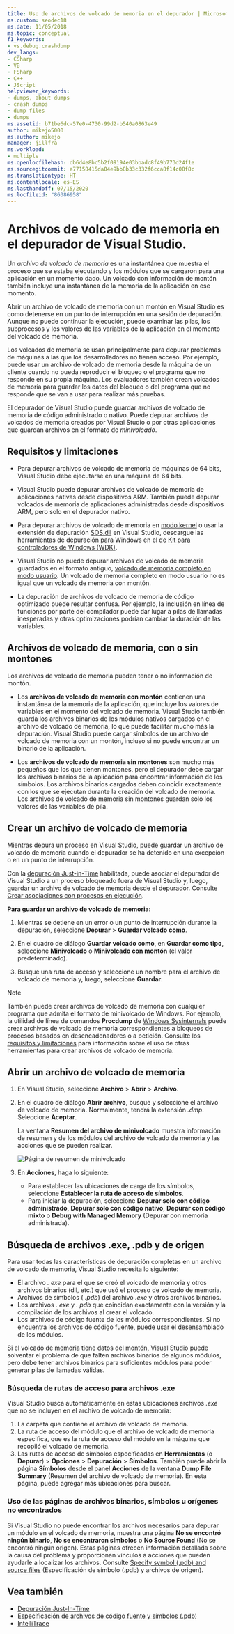 ```yaml
---
title: Uso de archivos de volcado de memoria en el depurador | Microsoft Docs
ms.custom: seodec18
ms.date: 11/05/2018
ms.topic: conceptual
f1_keywords:
- vs.debug.crashdump
dev_langs:
- CSharp
- VB
- FSharp
- C++
- JScript
helpviewer_keywords:
- dumps, about dumps
- crash dumps
- dump files
- dumps
ms.assetid: b71be6dc-57e0-4730-99d2-b540a0863e49
author: mikejo5000
ms.author: mikejo
manager: jillfra
ms.workload:
- multiple
ms.openlocfilehash: db6d4e8bc5b2f09194e03bbadc8f49b773d24f1e
ms.sourcegitcommit: a77158415da04e9bb8b33c332f6cca8f14c08f8c
ms.translationtype: HT
ms.contentlocale: es-ES
ms.lasthandoff: 07/15/2020
ms.locfileid: "86386958"
---
```

# <a name="dump-files-in-the-visual-studio-debugger"></a>Archivos de volcado de memoria en el depurador de Visual Studio.

<a name="BKMK_What_is_a_dump_file_"></a> Un *archivo de volcado de memoria* es una instantánea que muestra el proceso que se estaba ejecutando y los módulos que se cargaron para una aplicación en un momento dado. Un volcado con información de montón también incluye una instantánea de la memoria de la aplicación en ese momento.

Abrir un archivo de volcado de memoria con un montón en Visual Studio es como detenerse en un punto de interrupción en una sesión de depuración. Aunque no puede continuar la ejecución, puede examinar las pilas, los subprocesos y los valores de las variables de la aplicación en el momento del volcado de memoria.

Los volcados de memoria se usan principalmente para depurar problemas de máquinas a las que los desarrolladores no tienen acceso. Por ejemplo, puede usar un archivo de volcado de memoria desde la máquina de un cliente cuando no pueda reproducir el bloqueo o el programa que no responde en su propia máquina. Los evaluadores también crean volcados de memoria para guardar los datos del bloqueo o del programa que no responde que se van a usar para realizar más pruebas.

El depurador de Visual Studio puede guardar archivos de volcado de memoria de código administrado o nativo. Puede depurar archivos de volcados de memoria creados por Visual Studio o por otras aplicaciones que guardan archivos en el formato de *minivolcado*.

## <a name="requirements-and-limitations"></a><a name="BKMK_Requirements_and_limitations"></a> Requisitos y limitaciones

- Para depurar archivos de volcado de memoria de máquinas de 64 bits, Visual Studio debe ejecutarse en una máquina de 64 bits.

- Visual Studio puede depurar archivos de volcado de memoria de aplicaciones nativas desde dispositivos ARM. También puede depurar volcados de memoria de aplicaciones administradas desde dispositivos ARM, pero solo en el depurador nativo.

- Para depurar archivos de volcado de memoria en [modo kernel](/windows-hardware/drivers/debugger/kernel-mode-dump-files) o usar la extensión de depuración [SOS.dll](/dotnet/framework/tools/sos-dll-sos-debugging-extension) en Visual Studio, descargue las herramientas de depuración para Windows en el de [Kit para controladores de Windows (WDK)](/windows-hardware/drivers/download-the-wdk).

- Visual Studio no puede depurar archivos de volcado de memoria guardados en el formato antiguo, [volcado de memoria completo en modo usuario](/windows/desktop/wer/collecting-user-mode-dumps). Un volcado de memoria completo en modo usuario no es igual que un volcado de memoria con montón.

- La depuración de archivos de volcado de memoria de código optimizado puede resultar confusa. Por ejemplo, la inclusión en línea de funciones por parte del compilador puede dar lugar a pilas de llamadas inesperadas y otras optimizaciones podrían cambiar la duración de las variables.

## <a name="dump-files-with-or-without-heaps"></a><a name="BKMK_Dump_files__with_or_without_heaps"></a> Archivos de volcado de memoria, con o sin montones

Los archivos de volcado de memoria pueden tener o no información de montón.

- Los **archivos de volcado de memoria con montón** contienen una instantánea de la memoria de la aplicación, que incluye los valores de variables en el momento del volcado de memoria. Visual Studio también guarda los archivos binarios de los módulos nativos cargados en el archivo de volcado de memoria, lo que puede facilitar mucho más la depuración. Visual Studio puede cargar símbolos de un archivo de volcado de memoria con un montón, incluso si no puede encontrar un binario de la aplicación.

- Los **archivos de volcado de memoria sin montones** son mucho más pequeños que los que tienen montones, pero el depurador debe cargar los archivos binarios de la aplicación para encontrar información de los símbolos. Los archivos binarios cargados deben coincidir exactamente con los que se ejecutan durante la creación del volcado de memoria. Los archivos de volcado de memoria sin montones guardan solo los valores de las variables de pila.

## <a name="create-a-dump-file"></a><a name="BKMK_Create_a_dump_file"></a> Crear un archivo de volcado de memoria

Mientras depura un proceso en Visual Studio, puede guardar un archivo de volcado de memoria cuando el depurador se ha detenido en una excepción o en un punto de interrupción.

Con la [depuración Just-in-Time](../debugger/just-in-time-debugging-in-visual-studio.md) habilitada, puede asociar el depurador de Visual Studio a un proceso bloqueado fuera de Visual Studio y, luego, guardar un archivo de volcado de memoria desde el depurador. Consulte [Crear asociaciones con procesos en ejecución](../debugger/attach-to-running-processes-with-the-visual-studio-debugger.md).

**Para guardar un archivo de volcado de memoria:**

1. Mientras se detiene en un error o un punto de interrupción durante la depuración, seleccione **Depurar** > **Guardar volcado como**.

1. En el cuadro de diálogo **Guardar volcado como**, en **Guardar como tipo**, seleccione **Minivolcado** o **Minivolcado con montón** (el valor predeterminado).

1. Busque una ruta de acceso y seleccione un nombre para el archivo de volcado de memoria y, luego, seleccione **Guardar**.

>[!NOTE]
>También puede crear archivos de volcado de memoria con cualquier programa que admita el formato de minivolcado de Windows. Por ejemplo, la utilidad de línea de comandos **Procdump** de [Windows Sysinternals](https://technet.microsoft.com/sysinternals/default) puede crear archivos de volcado de memoria correspondientes a bloqueos de procesos basados en desencadenadores o a petición. Consulte los [requisitos y limitaciones](../debugger/using-dump-files.md#BKMK_Requirements_and_limitations) para información sobre el uso de otras herramientas para crear archivos de volcado de memoria.

## <a name="open-a-dump-file"></a><a name="BKMK_Open_a_dump_file"></a> Abrir un archivo de volcado de memoria

1. En Visual Studio, seleccione **Archivo** > **Abrir** > **Archivo**.

1. En el cuadro de diálogo **Abrir archivo**, busque y seleccione el archivo de volcado de memoria. Normalmente, tendrá la extensión *.dmp*. Seleccione **Aceptar**.

   La ventana **Resumen del archivo de minivolcado** muestra información de resumen y de los módulos del archivo de volcado de memoria y las acciones que se pueden realizar.

   ![Página de resumen de minivolcado](../debugger/media/dbg_dump_summarypage.png "Página de resumen de minivolcado")

1. En **Acciones**, haga lo siguiente:
   - Para establecer las ubicaciones de carga de los símbolos, seleccione **Establecer la ruta de acceso de símbolos**.
   - Para iniciar la depuración, seleccione **Depurar solo con código administrado**, **Depurar solo con código nativo**, **Depurar con código mixto** o **Debug with Managed Memory** (Depurar con memoria administrada).

## <a name="find-exe-pdb-and-source-files"></a><a name="BKMK_Find_binaries__symbol___pdb__files__and_source_files"></a> Búsqueda de archivos .exe, .pdb y de origen

Para usar todas las características de depuración completas en un archivo de volcado de memoria, Visual Studio necesita lo siguiente:

- El archivo *. exe* para el que se creó el volcado de memoria y otros archivos binarios (dll, etc.) que usó el proceso de volcado de memoria.
- Archivos de símbolos ( *.pdb*) del archivo *.exe* y otros archivos binarios.
- Los archivos *. exe* y *. pdb* que coincidan exactamente con la versión y la compilación de los archivos al crear el volcado.
- Los archivos de código fuente de los módulos correspondientes. Si no encuentra los archivos de código fuente, puede usar el desensamblado de los módulos.

Si el volcado de memoria tiene datos del montón, Visual Studio puede solventar el problema de que falten archivos binarios de algunos módulos, pero debe tener archivos binarios para suficientes módulos para poder generar pilas de llamadas válidas.

### <a name="search-paths-for-exe-files"></a>Búsqueda de rutas de acceso para archivos .exe

Visual Studio busca automáticamente en estas ubicaciones archivos *.exe* que no se incluyen en el archivo de volcado de memoria:

1. La carpeta que contiene el archivo de volcado de memoria.
2. La ruta de acceso del módulo que el archivo de volcado de memoria especifica, que es la ruta de acceso del módulo en la máquina que recopiló el volcado de memoria.
3. Las rutas de acceso de símbolos especificadas en **Herramientas** (o **Depurar**) > **Opciones** > **Depuración** > **Símbolos**. También puede abrir la página **Símbolos** desde el panel **Acciones** de la ventana **Dump File Summary** (Resumen del archivo de volcado de memoria). En esta página, puede agregar más ubicaciones para buscar.

### <a name="use-the-no-binary-no-symbols-or-no-source-found-pages"></a>Uso de las páginas de archivos binarios, símbolos u orígenes no encontrados

Si Visual Studio no puede encontrar los archivos necesarios para depurar un módulo en el volcado de memoria, muestra una página **No se encontró ningún binario**, **No se encontraron símbolos** o **No Source Found** (No se encontró ningún origen). Estas páginas ofrecen información detallada sobre la causa del problema y proporcionan vínculos a acciones que pueden ayudarle a localizar los archivos. Consulte [Specify symbol (.pdb) and source files](../debugger/specify-symbol-dot-pdb-and-source-files-in-the-visual-studio-debugger.md) (Especificación de símbolo (.pdb) y archivos de origen).

## <a name="see-also"></a>Vea también

- [Depuración Just-In-Time](../debugger/just-in-time-debugging-in-visual-studio.md)
- [Especificación de archivos de código fuente y símbolos (.pdb)](../debugger/specify-symbol-dot-pdb-and-source-files-in-the-visual-studio-debugger.md)
- [IntelliTrace](../debugger/intellitrace.md)
